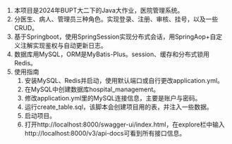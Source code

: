 1. 本项目是2024年BUPT大二下的Java大作业，医院管理系统。
2. 分医生、病人、管理员三种角色。实现登录、注册、审核、挂号，以及一些CRUD。
3. 基于Springboot，使用SpringSession实现分布式会话，用SpringAop+自定义注解实现鉴权与自动更新日志。
4. 数据库用MySQL，ORM是MyBatis-Plus。session、缓存和分布式锁用Redis。
5. 使用指南
   1. 安装MySQL、Redis并启动，使用默认端口或自行更改application.yml。
   2. 在MySQL中创建数据库hospital_management。
   3. 修改application.yml里的MySQL连接信息，主要是账户与密码。
   4. 运行create_table.sql，该脚本会创建项目用的表，并注入一些数据。
   5. 启动项目。
   6. 打开http://localhost:8000/swagger-ui/index.html，在explore栏中输入http://localhost:8000/v3/api-docs可看到所有接口信息。
